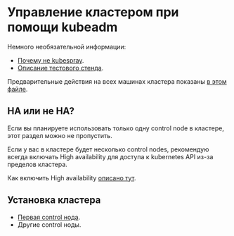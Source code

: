 # Управление кластером при помощи kubeadm

Немного необязательной информации:
* [Почему не kubespray](why_not_kubespray.md).
* [Описание тестового стенда](test_stand.md).

Предварительные действия на всех машинах кластера показаны [в этом файле](preliminary_actions.md).

##  HA или не HA?

Если вы планируете использовать только одну control node в кластере, этот раздел можно не пропустить.

Если у вас в кластере будет несколько control nodes, рекомендую всегда включать High availability для доступа к
kubernetes API из-за пределов кластера.

Как включить High availability [описано тут](ha_cluster.md).

## Установка кластера

* [Первая control нода](first_control_node.md).
* Другие control ноды.

